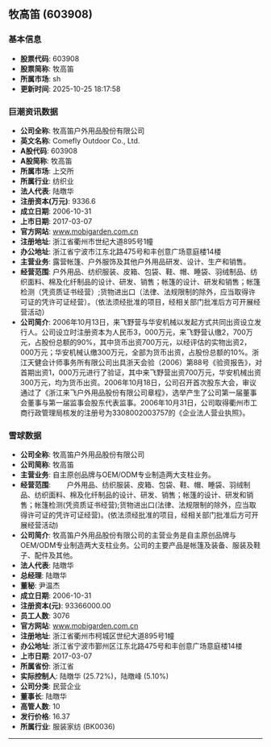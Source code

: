 ## 牧高笛 (603908)

### 基本信息

- **股票代码**: 603908
- **股票简称**: 牧高笛
- **所属市场**: sh
- **更新时间**: 2025-10-25 18:17:58

### 巨潮资讯数据

- **公司全称**: 牧高笛户外用品股份有限公司
- **英文名称**: Comefly Outdoor Co., Ltd.
- **A股代码**: 603908
- **A股简称**: 牧高笛
- **所属市场**: 上交所
- **所属行业**: 纺织业
- **法人代表**: 陆暾华
- **注册资本(万元)**: 9336.6
- **成立日期**: 2006-10-31
- **上市日期**: 2017-03-07
- **官方网站**: www.mobigarden.com.cn
- **注册地址**: 浙江省衢州市世纪大道895号1幢
- **办公地址**: 浙江省宁波市江东北路475号和丰创意广场意庭楼14楼
- **主营业务**: 露营帐篷、户外服饰及其他户外用品研发、设计、生产和销售。
- **经营范围**: 户外用品、纺织服装、皮箱、包袋、鞋、帽、睡袋、羽绒制品、纺织面料、棉及化纤制品的设计、研发、销售；帐篷的设计、研发和销售；帐篷检测（凭资质证书经营）;货物进出口（法律、法规限制的除外，应当取得许可证的凭许可证经营）。（依法须经批准的项目，经相关部门批准后方可开展经营活动）
- **公司简介**: 2006年10月13日，来飞野营与华安机械以发起方式共同出资设立发行人。公司设立时注册资本为人民币3，000万元，来飞野营认缴2，700万元，占股份总额的90%，其中货币出资700万元，以经评估的实物出资2，000万元；华安机械认缴300万元，全部为货币出资，占股份总额的10%。浙江天健会计师事务所有限公司出具浙天会验（2006）第88号《验资报告》，对首期出资1，000万元进行了验证，其中来飞野营出资700万元，华安机械出资300万元，均为货币出资。2006年10月18日，公司召开首次股东大会，审议通过了《浙江来飞户外用品股份有限公司章程》，选举产生了公司第一届董事会董事与第一届监事会股东代表监事。2006年10月31日，公司取得衢州市工商行政管理局核发的注册号为3308002003757的《企业法人营业执照》。

### 雪球数据

- **公司全称**: 牧高笛户外用品股份有限公司
- **公司简称**: 牧高笛
- **主营业务**: 自主原创品牌与OEM/ODM专业制造两大支柱业务。
- **经营范围**: 　　户外用品、纺织服装、皮箱、包袋、鞋、帽、睡袋、羽绒制品、纺织面料、棉及化纤制品的设计、研发、销售；帐篷的设计、研发和销售；帐篷检测(凭资质证书经营);货物进出口(法律、法规限制的除外，应当取得许可证的凭许可证经营)。(依法须经批准的项目，经相关部门批准后方可开展经营活动)
- **公司简介**: 牧高笛户外用品股份有限公司的主营业务是自主原创品牌与OEM/ODM专业制造两大支柱业务。公司的主要产品是帐篷及装备、服装及鞋子、配件及其他。
- **法人代表**: 陆暾华
- **总经理**: 陆暾华
- **董秘**: 尹温杰
- **成立日期**: 2006-10-31
- **注册资本(元)**: 93366000.00
- **员工人数**: 3076
- **官方网站**: www.mobigarden.com.cn
- **注册地址**: 浙江省衢州市柯城区世纪大道895号1幢
- **办公地址**: 浙江省宁波市鄞州区江东北路475号和丰创意广场意庭楼14楼
- **上市日期**: 2017-03-07
- **所属省份**: 浙江省
- **实际控制人**: 陆暾华 (25.72%)，陆暾峰 (5.10%)
- **公司分类**: 民营企业
- **董事长**: 陆暾华
- **高管人数**: 10
- **发行价格**: 16.37
- **所属行业**: 服装家纺 (BK0036)

---